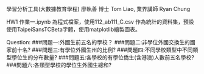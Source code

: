 學習分析工具(大數據教育學程)
廖執善 博士 Tom Liao, 業界講師 Ryan Chung

HW1
作業一.ipynb 為程式檔案，使用112_ab111_C.csv 作為統計的資料集，預設使用TaipeiSansTCBeta字體，使用matplotlib繪製圖表。

Question:
###問題一:外國生前五名的學校？
###問題二:非學位外國交換生的國家前十名?
###問題三:有學位外國生州的比例?
###問題四:不同學校類型中不同類型學位生的分布數量?
###問題五:各學校的有學位僑生(含港澳)人數前五名學校?
###問題六:各類型學校的學位生外國生總和?
